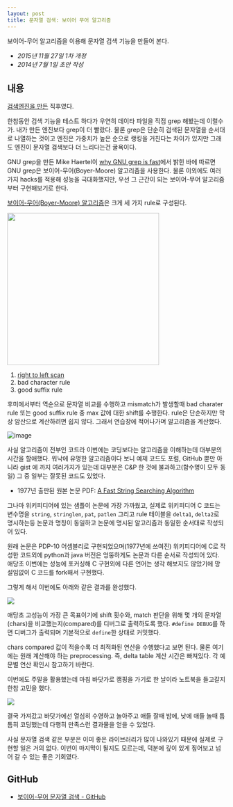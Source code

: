 ```yaml
---
layout: post
title: 문자열 검색: 보이어 무어 알고리즘
---
```


<div class="message">
보이어-무어 알고리즘을 이용해 문자열 검색 기능을 만들어 본다.
</div>

- *2015년 11월 27일 1차 개정*  
- *2014년 7월 1일 초안 작성*

## 내용

[검색엔진을 만든](http://docs.likejazz.com/search-engine/) 직후였다.

한참동안 검색 기능을 테스트 하다가 우연히 데이타 파일을 직접 grep 해봤는데 이럴수가. 내가 만든 엔진보다 grep이 더 빨랐다. 물론 grep은 단순히 검색된 문자열을 순서대로 나열하는 것이고 엔진은 가중치가 높은 순으로 랭킹을 거친다는 차이가 있지만 그래도 엔진이 문자열 검색보다 더 느리다는건 굴욕이다.

GNU grep을 만든 Mike Haertel이 [why GNU grep is fast](http://lists.freebsd.org/pipermail/freebsd-current/2010-August/019310.html)에서 밝힌 바에 따르면 GNU grep은 보이어-무어(Boyer-Moore) 알고리즘을 사용한다. 물론 이외에도 여러가지 hacks를 적용해 성능을 극대화했지만, 우선 그 근간이 되는 보이어-무어 알고리즘부터 구현해보기로 한다.

[보이어-무어(Boyer-Moore) 알고리즘](http://en.wikipedia.org/wiki/Boyer%E2%80%93Moore_string_search_algorithm)은 크게 세 가지 rule로 구성된다.

<img src="https://31.media.tumblr.com/42306da7fc5626c1afdd273ca8dc5647/tumblr_inline_n7z7xlN6L51qzgoac.png" width="350" />

1. [right to left scan](http://java.dzone.com/articles/algorithm-week-boyer-moore)
2. bad character rule
3. good suffix rule

후미에서부터 역순으로 문자열 비교를 수행하고 mismatch가 발생할때 bad charater rule 또는 good suffix rule 중 max 값에 대한 shift를 수행한다. rule은 단순하지만 막상 암산으로 계산하려면 쉽지 않다. 그래서 연습장에 적어나가며 알고리즘을 계산했다.

![image](https://33.media.tumblr.com/2003356869d9d8e53f07525cc42d3616/tumblr_inline_n7z77oZld31qzgoac.jpg)

사실 알고리즘이 전부인 코드라 이번에는 코딩보다는 알고리즘을 이해하는데 대부분의 시간을 할애했다. 워낙에 유명한 알고리즘이다 보니 예제 코드도 포럼, GitHub 뿐만 아니라 gist 에 까지 여러가지가 있는데 대부분은 C&amp;P 한 것에 불과하고(함수명이 모두 동일) 그 중 일부는 잘못된 코드도 있었다.

*   1977년 출판된 원본 논문 PDF: [A Fast String Searching Algorithm](http://www.akira.ruc.dk/~keld/teaching/algoritmedesign_f05/Artikler/09/Boyer77.pdf)

그나마 위키피디어에 있는 샘플이 논문에 가장 가까웠고, 실제로 위키피디어 C 코드는 변수명을 `string`, `stringlen`, `pat`, `patlen` 그리고 rule 테이블을 `delta1`, `delta2`로 명시하는등 논문과 명칭이 동일하고 논문에 명시된 알고리즘과 동일한 순서대로 작성되어 있다.

원래 논문은 PDP-10 어셈블리로 구현되었으며(1977년에 쓰여진) 위키피디어에 C로 작성한 코드외에 python과 java 버전은 엉뚱하게도 논문과 다른 순서로 작성되어 있다. 애당초 이번에는 성능에 포커싱해 C 구현외에 다른 언어는 생각 해보지도 않았기에 망설임없이 C 코드를 fork해서 구현했다.

그렇게 해서 이번에도 아래와 같은 결과를 완성했다.

![](https://33.media.tumblr.com/cd17538fecd89306a93bf0b295708f73/tumblr_inline_n7z82875Wy1qzgoac.png)

애당초 고성능이 가장 큰 목표이기에 shift 횟수와, match 판단을 위해 몇 개의 문자열(chars)을 비교했는지(compared)를 디버그로 출력하도록 했다. `#define DEBUG`를 하면 디버그가 출력되며 기본적으로 `define`한 상태로 커밋했다.

chars compared 값이 적을수록 더 최적화된 연산을 수행했다고 보면 된다. 물론&nbsp;여기에는 원래 계산해야 하는 preprocessing. 즉, delta table 계산 시간은 빠져있다. 각 예문별 연산 확인시 참고하기 바란다.

이번에도 주말을 활용했는데 마침 바닷가로 캠핑을 가기로 한 날이라 노트북을 들고갈지 한참 고민을 했다.

![](https://33.media.tumblr.com/d5f16684ca98441fea4b105e4d55646b/tumblr_inline_n7z8fgUBuS1qzgoac.jpg)

결국 가져갔고 바닷가에선 열심히 수영하고 놀아주고 애들 잘때 밤에, 낮에 애들 놀때 틈틈히 코딩했는데 다행히 만족스런 결과물을 얻을 수 있었다.

사실 문자열 검색 같은 부분은 이미 좋은 라이브러리가 많이 나와있기 때문에 실제로 구현할 일은 거의 없다. 이번이 마지막이 될지도 모르는데, 덕분에 깊이 있게 짚어보고 넘어 갈 수 있는 좋은 기회였다.

## GitHub
- [보이어-무어 문자열 검색 - GitHub](https://github.com/likejazz/boyer-moore-string-search)
